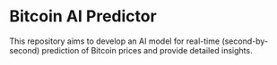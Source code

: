 
# Bitcoin AI Predictor

This repository aims to develop an AI model for real-time (second-by-second) prediction of Bitcoin prices and provide detailed insights.
